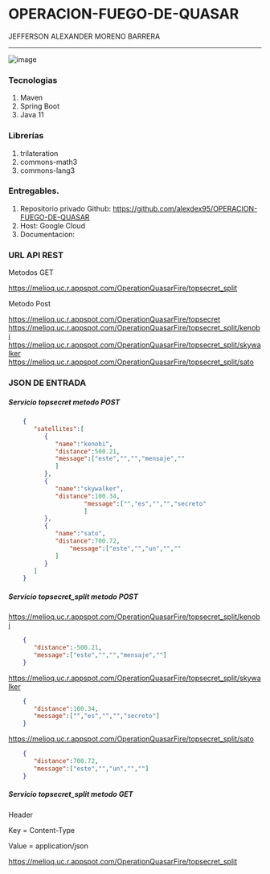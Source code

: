 # OPERACION-FUEGO-DE-QUASAR
JEFFERSON ALEXANDER MORENO BARRERA
*****************************************************************************************************************************************************************
![image](https://user-images.githubusercontent.com/59813210/167305647-1ee69cd3-b655-473a-a20c-3bc421a9f014.png)

###  Tecnologias
1. Maven
2. Spring Boot
3. Java 11

###  Librerías
1. trilateration
2. commons-math3
3. commons-lang3

### Entregables.
1.  Repositorio privado Github: https://github.com/alexdex95/OPERACION-FUEGO-DE-QUASAR
2.  Host: Google Cloud
3.  Documentacion:

### URL API REST

Metodos GET

https://melioq.uc.r.appspot.com/OperationQuasarFire/topsecret_split

Metodo Post

https://melioq.uc.r.appspot.com/OperationQuasarFire/topsecret
https://melioq.uc.r.appspot.com/OperationQuasarFire/topsecret_split/kenobi
https://melioq.uc.r.appspot.com/OperationQuasarFire/topsecret_split/skywalker
https://melioq.uc.r.appspot.com/OperationQuasarFire/topsecret_split/sato

### JSON DE ENTRADA
##### Servicio topsecret metodo POST 

```json
    {
       "satellites":[
          {
             "name":"kenobi",
             "distance":500.21,
             "message":["este","","","mensaje",""
    		 ]
          },
          {
             "name":"skywalker",
             "distance":100.34,
    				 "message":["","es","","","secreto"
    				 ]
          },
          {
             "name":"sato",
             "distance":700.72,
    		  	 "message":["este","","un","",""
             ]
          }
       ]
    }
```
##### Servicio topsecret_split metodo POST
https://melioq.uc.r.appspot.com/OperationQuasarFire/topsecret_split/kenobi

```json
    {
       "distance":-500.21,
       "message":["este","","","mensaje",""]
    }
```

https://melioq.uc.r.appspot.com/OperationQuasarFire/topsecret_split/skywalker

```json
    {
       "distance":100.34,
       "message":["","es","","","secreto"]
    }
```

https://melioq.uc.r.appspot.com/OperationQuasarFire/topsecret_split/sato

```json
    {
       "distance":700.72,
       "message":["este","","un","",""]
    }
```

##### Servicio topsecret_split metodo GET
Header

Key = Content-Type 

Value = application/json

https://melioq.uc.r.appspot.com/OperationQuasarFire/topsecret_split

